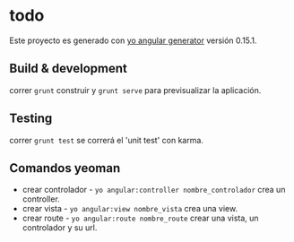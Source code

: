 # todo

Este proyecto es generado con [yo angular generator](https://github.com/yeoman/generator-angular)
versión 0.15.1.

## Build & development

correr `grunt` construir y `grunt serve` para previsualizar la aplicación.

## Testing

correr `grunt test` se correrá el 'unit test' con karma.

## Comandos yeoman

- crear controlador - `yo angular:controller nombre_controlador` crea un controller.
- crear vista - `yo angular:view nombre_vista` crea una view.
- crear route - `yo angular:route nombre_route` crear una vista, un controlador y su url.
